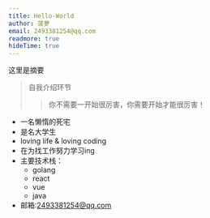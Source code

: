 ```yaml
---
title: Hello-World
author: 菠萝
email: 2493381254@qq.com
readmore: true
hideTime: true
---
```


这里是摘要






> 自我介绍环节
>
> > 你不需要一开始很厉害，你需要开始才能很厉害！

<!-- more -->

- 一名懒惰的死宅
- 是名大学生
- loving life & loving coding
- 在为找工作努力学习ing
- 主要技术栈：
  - golang
  - react
  - vue
  - java
- 邮箱:2493381254@qq.com